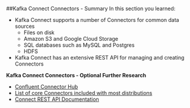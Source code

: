 ##Kafka Connect Connectors - Summary
In this section you learned:

* Kafka Connect supports a number of Connectors for common data sources
  * Files on disk
  * Amazon S3 and Google Cloud Storage
  * SQL databases such as MySQL and Postgres
  * HDFS
* Kafka Connect has an extensive REST API for managing and creating Connectors

**Kafka Connect Connectors - Optional Further Research**
  * [Confluent Connector Hub](https://www.confluent.io/hub/?_ga=2.42557541.1345547963.1563205519-78292278.1561645529)
  * [List of core Connectors included with most distributions](https://docs.confluent.io/current/connect/managing/connectors.html)
  * [Connect REST API Documentation](https://docs.confluent.io/current/connect/references/restapi.html)